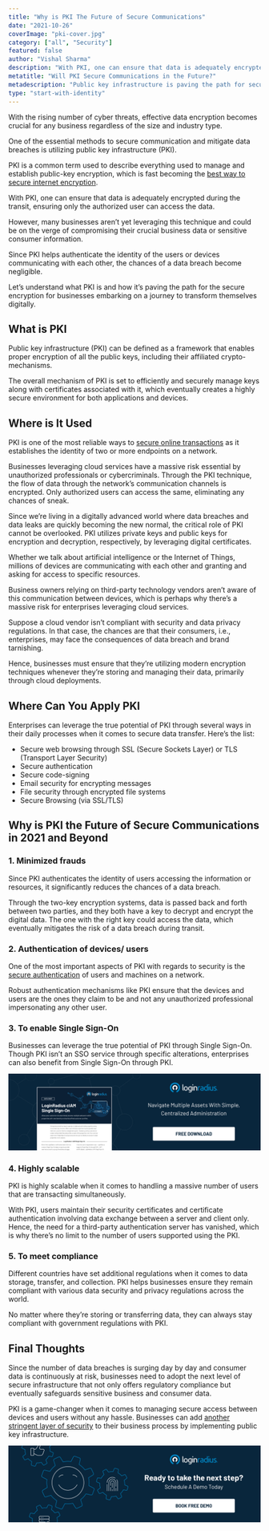```yaml
---
title: "Why is PKI The Future of Secure Communications"
date: "2021-10-26"
coverImage: "pki-cover.jpg"
category: ["all", "Security"]
featured: false
author: "Vishal Sharma"
description: "With PKI, one can ensure that data is adequately encrypted during transit, ensuring only the authorized user can access the data. Let’s understand what PKI is and how it paves the path for secure encryption for businesses."
metatitle: "Will PKI Secure Communications in the Future?"
metadescription: "Public key infrastructure is paving the path for secure communication between devices and users. Let’s learn how it’s becoming the standard for data security."
type: "start-with-identity"
---
```


With the rising number of cyber threats, effective data encryption becomes crucial for any business regardless of the size and industry type.

One of the essential methods to secure communication and mitigate data breaches is utilizing public key infrastructure (PKI).

PKI is a common term used to describe everything used to manage and establish public-key encryption, which is fast becoming the [best way to secure internet encryption](https://www.loginradius.com/blog/start-with-identity/maintaining-quality-data-security-practices/).

With PKI, one can ensure that data is adequately encrypted during the transit, ensuring only the authorized user can access the data.

However, many businesses aren’t yet leveraging this technique and could be on the verge of compromising their crucial business data or sensitive consumer information.

Since PKI helps authenticate the identity of the users or devices communicating with each other, the chances of a data breach become negligible.

Let’s understand what PKI is and how it’s paving the path for the secure encryption for businesses embarking on a journey to transform themselves digitally.

## What is PKI

Public key infrastructure (PKI) can be defined as a framework that enables proper encryption of all the public keys, including their affiliated crypto-mechanisms.

The overall mechanism of PKI is set to efficiently and securely manage keys along with certificates associated with it, which eventually creates a highly secure environment for both applications and devices.

## Where is It Used

PKI is one of the most reliable ways to [secure online transactions](https://www.loginradius.com/blog/fuel/good-transaction-security/) as it establishes the identity of two or more endpoints on a network.

Businesses leveraging cloud services have a massive risk essential by unauthorized professionals or cybercriminals. Through the PKI technique, the flow of data through the network’s communication channels is encrypted. Only authorized users can access the same, eliminating any chances of sneak.

Since we’re living in a digitally advanced world where data breaches and data leaks are quickly becoming the new normal, the critical role of PKI cannot be overlooked. PKI utilizes private keys and public keys for encryption and decryption, respectively, by leveraging digital certificates.

Whether we talk about artificial intelligence or the Internet of Things, millions of devices are communicating with each other and granting and asking for access to specific resources.

Business owners relying on third-party technology vendors aren’t aware of this communication between devices, which is perhaps why there’s a massive risk for enterprises leveraging cloud services.

Suppose a cloud vendor isn’t compliant with security and data privacy regulations. In that case, the chances are that their consumers, i.e., enterprises, may face the consequences of data breach and brand tarnishing.

Hence, businesses must ensure that they’re utilizing modern encryption techniques whenever they’re storing and managing their data, primarily through cloud deployments.

## Where Can You Apply PKI

Enterprises can leverage the true potential of PKI through several ways in their daily processes when it comes to secure data transfer. Here’s the list:

- Secure web browsing through SSL (Secure Sockets Layer) or TLS (Transport Layer Security)
- Secure authentication
- Secure code-signing
- Email security for encrypting messages
- File security through encrypted file systems
- Secure Browsing (via SSL/TLS)

## Why is PKI the Future of Secure Communications in 2021 and Beyond

### 1. Minimized frauds

Since PKI authenticates the identity of users accessing the information or resources, it significantly reduces the chances of a data breach.

Through the two-key encryption systems, data is passed back and forth between two parties, and they both have a key to decrypt and encrypt the digital data. The one with the right key could access the data, which eventually mitigates the risk of a data breach during transit.

### 2. Authentication of devices/ users

One of the most important aspects of PKI with regards to security is the [secure authentication](https://www.loginradius.com/authentication/) of users and machines on a network.

Robust authentication mechanisms like PKI ensure that the devices and users are the ones they claim to be and not any unauthorized professional impersonating any other user.

### 3. To enable Single Sign-On

Businesses can leverage the true potential of PKI through Single Sign-On. Though PKI isn’t an SSO service through specific alterations, enterprises can also benefit from Single Sign-On through PKI.

[![LR-SSO](LR-SSO.png)](https://www.loginradius.com/resource/loginradius-single-sign-on/)

### 4. Highly scalable

PKI is highly scalable when it comes to handling a massive number of users that are transacting simultaneously.

With PKI, users maintain their security certificates and certificate authentication involving data exchange between a server and client only. Hence, the need for a third-party authentication server has vanished, which is why there’s no limit to the number of users supported using the PKI.

### 5. To meet compliance

Different countries have set additional regulations when it comes to data storage, transfer, and collection. PKI helps businesses ensure they remain compliant with various data security and privacy regulations across the world.

No matter where they’re storing or transferring data, they can always stay compliant with government regulations with PKI.

## Final Thoughts

Since the number of data breaches is surging day by day and consumer data is continuously at risk, businesses need to adopt the next level of secure infrastructure that not only offers regulatory compliance but eventually safeguards sensitive business and consumer data.

PKI is a game-changer when it comes to managing secure access between devices and users without any hassle. Businesses can add [another stringent layer of security](https://www.loginradius.com/blog/start-with-identity/multi-factor-authentication-a-beginners-guide/) to their business process by implementing public key infrastructure.

[![book-a-demo-loginradius](book-a-demo-loginradius.png)](https://www.loginradius.com/book-a-demo/)
